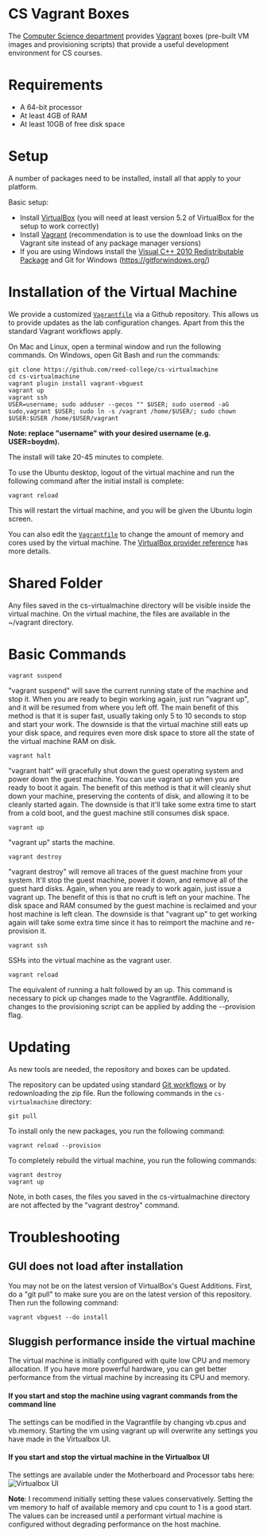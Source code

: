 # CS Vagrant Boxes

The [Computer Science department](http://www.reed.edu/computer-science/) provides [Vagrant](https://www.vagrantup.com) boxes (pre-built VM images and provisioning scripts) that provide a useful development environment for CS courses.

# Requirements

*   A 64-bit processor
*   At least 4GB of RAM
*   At least 10GB of free disk space

# Setup

A number of packages need to be installed, install all that apply to your platform.

Basic setup:

*   Install [VirtualBox](https://www.virtualbox.org) (you will need at least version 5.2 of VirtualBox for the setup to work correctly)
*   Install [Vagrant](https://www.vagrantup.com/downloads.html) (recommendation is to use the download links on the Vagrant site instead of any package manager versions)
*   If you are using Windows install the [Visual C++ 2010 Redistributable Package](http://www.microsoft.com/en-us/download/details.aspx?id=8328) and Git for Windows (https://gitforwindows.org/)

# Installation of the Virtual Machine

We provide a customized [`Vagrantfile`](https://www.vagrantup.com/docs/vagrantfile/) via a Github repository. This allows us to provide updates as the lab configuration changes. Apart from this the standard Vagrant workflows apply.

On Mac and Linux, open a terminal window and run the following commands. On Windows, open Git Bash and run the commands:

    git clone https://github.com/reed-college/cs-virtualmachine
    cd cs-virtualmachine
    vagrant plugin install vagrant-vbguest
    vagrant up
    vagrant ssh
    USER=username; sudo adduser --gecos "" $USER; sudo usermod -aG sudo,vagrant $USER; sudo ln -s /vagrant /home/$USER/; sudo chown $USER:$USER /home/$USER/vagrant

**Note: replace "username" with your desired username (e.g. USER=boydm).** 

The install will take 20-45 minutes to complete.

To use the Ubuntu desktop, logout of the virtual machine and run the following command after the initial install is complete:
    
    vagrant reload

This will restart the virtual machine, and you will be given the Ubuntu login screen.

You can also edit the [`Vagrantfile`](https://www.vagrantup.com/docs/vagrantfile/) to change the amount of memory and cores used by the virtual machine. The [VirtualBox provider reference](https://www.vagrantup.com/docs/virtualbox/configuration.html) has more details.

# Shared Folder

Any files saved in the cs-virtualmachine directory will be visible inside the virtual machine. On the virtual machine, the files are available in the ~/vagrant directory.

# Basic Commands

    vagrant suspend
"vagrant suspend" will save the current running state of the machine and stop it. When you are ready to begin working again, just run "vagrant up", and it will be resumed from where you left off. The main benefit of this method is that it is super fast, usually taking only 5 to 10 seconds to stop and start your work. The downside is that the virtual machine still eats up your disk space, and requires even more disk space to store all the state of the virtual machine RAM on disk.

    vagrant halt
"vagrant halt" will gracefully shut down the guest operating system and power down the guest machine. You can use vagrant up when you are ready to boot it again. The benefit of this method is that it will cleanly shut down your machine, preserving the contents of disk, and allowing it to be cleanly started again. The downside is that it'll take some extra time to start from a cold boot, and the guest machine still consumes disk space.

    vagrant up
"vagrant up" starts the machine.

    vagrant destroy
"vagrant destroy" will remove all traces of the guest machine from your system. It'll stop the guest machine, power it down, and remove all of the guest hard disks. Again, when you are ready to work again, just issue a vagrant up. The benefit of this is that no cruft is left on your machine. The disk space and RAM consumed by the guest machine is reclaimed and your host machine is left clean. The downside is that "vagrant up" to get working again will take some extra time since it has to reimport the machine and re-provision it.

    vagrant ssh
SSHs into the virtual machine as the vagrant user. 

    vagrant reload
The equivalent of running a halt followed by an up. This command is necessary to pick up changes made to the Vagrantfile. Additionally, changes to the provisioning script can be applied by adding the --provision flag.
 
# Updating

As new tools are needed, the repository and boxes can be updated.

The repository can be updated using standard [Git workflows](https://help.github.com/articles/fetching-a-remote) or by redownloading the zip file. Run the following commands in the `cs-virtualmachine` directory:

    git pull

To install only the new packages, you run the following command:

    vagrant reload --provision

To completely rebuild the virtual machine, you run the following commands:

    vagrant destroy
    vagrant up
    
Note, in both cases, the files you saved in the cs-virtualmachine directory are not affected by the "vagrant destroy" command.

# Troubleshooting


## GUI does not load after installation
You may not be on the latest version of VirtualBox's Guest Additions. First, do a "git pull" to make sure you are on the latest version of this repository. Then run the following command:

    vagrant vbguest --do install
    

## Sluggish performance inside the virtual machine
The virtual machine is initially configured with quite low CPU and memory allocation. If you have more powerful hardware, you can get better performance from the virtual machine by increasing its CPU and memory.

#### If you start and stop the machine using vagrant commands from the command line ####

The settings can be modified in the Vagrantfile by changing vb.cpus and vb.memory. Starting the vm using vagrant up will overwrite any settings you have made in the Virtualbox UI.


#### If you start and stop the virtual machine in the Virtualbox UI ####

The settings are available under the Motherboard and Processor tabs here:
![Virtualbox UI](https://www.evernote.com/shard/s258/sh/052a89bf-0343-424c-9b95-7fa03cc7c3de/db4f4ffcb3159fca/res/a39cec16-6e56-4336-a722-ccff5ee724f0/skitch.png?resizeSmall&width=832)

**Note**: I recommend initially setting these values conservatively. Setting the vm memory to half of available memory and cpu count to 1 is a good start. The values can be increased until a performant virtual machine is configured without degrading performance on the host machine.
